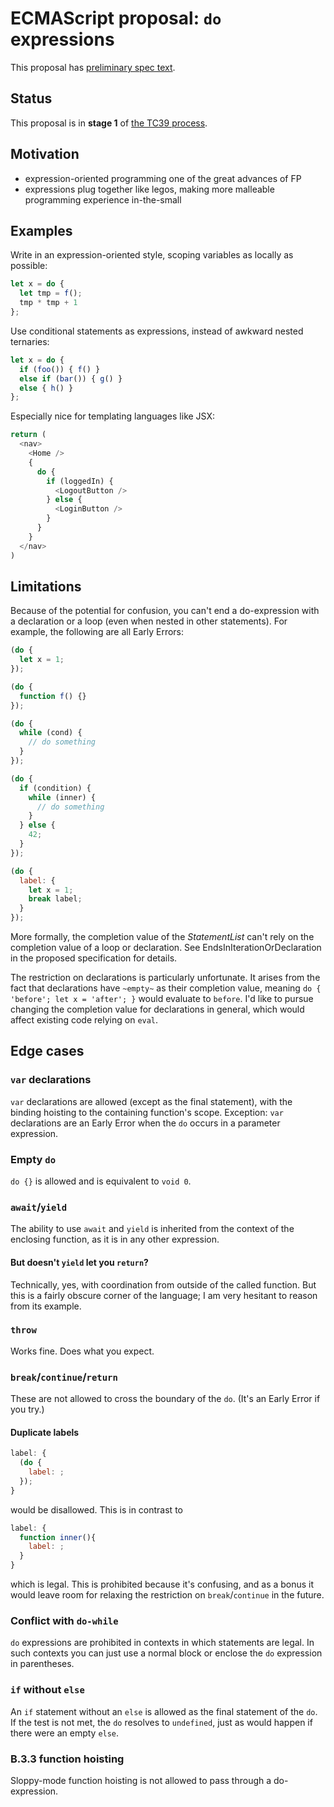 # ECMAScript proposal: `do` expressions

This proposal has [preliminary spec text](https://tc39.github.io/proposal-do-expressions/).

## Status

This proposal is in **stage 1** of [the TC39 process](https://tc39.github.io/process-document/).

## Motivation

* expression-oriented programming one of the great advances of FP
* expressions plug together like legos, making more malleable programming experience in-the-small

## Examples

Write in an expression-oriented style, scoping variables as locally as possible:

```js
let x = do {
  let tmp = f();
  tmp * tmp + 1
};
```

Use conditional statements as expressions, instead of awkward nested ternaries:

```js
let x = do {
  if (foo()) { f() }
  else if (bar()) { g() }
  else { h() }
};
```

Especially nice for templating languages like JSX:

```js
return (
  <nav>
    <Home />
    {
      do {
        if (loggedIn) {
          <LogoutButton />
        } else {
          <LoginButton />
        }
      }
    }
  </nav>
)
```

## Limitations

Because of the potential for confusion, you can't end a do-expression with a declaration or a loop (even when nested in other statements). For example, the following are all Early Errors:

```js
(do {
  let x = 1;
});
```

```js
(do {
  function f() {}
});
```

```js
(do {
  while (cond) {
    // do something
  }
});
```

```js
(do {
  if (condition) {
    while (inner) {
      // do something
    }
  } else {
    42;
  }
});
```

```js
(do {
  label: {
    let x = 1;
    break label;
  }
});
```

More formally, the completion value of the _StatementList_ can't rely on the completion value of a loop or declaration. See EndsInIterationOrDeclaration in the proposed specification for details.

The restriction on declarations is particularly unfortunate. It arises from the fact that declarations have `~empty~` as their completion value, meaning `do { 'before'; let x = 'after'; }` would evaluate to `before`. I'd like to pursue changing the completion value for declarations in general, which would affect existing code relying on `eval`.

## Edge cases

### `var` declarations

`var` declarations are allowed (except as the final statement), with the binding hoisting to the containing function's scope. Exception: `var` declarations are an Early Error when the `do` occurs in a parameter expression.

### Empty `do`

`do {}` is allowed and is equivalent to `void 0`.

### `await`/`yield`

The ability to use `await` and `yield` is inherited from the context of the enclosing function, as it is in any other expression.

#### But doesn't `yield` let you `return`?

Technically, yes, with coordination from outside of the called function. But this is a fairly obscure corner of the language; I am very hesitant to reason from its example.

### `throw`

Works fine. Does what you expect.

### `break`/`continue`/`return`

These are not allowed to cross the boundary of the `do`. (It's an Early Error if you try.)

#### Duplicate labels

```js
label: {
  (do {
    label: ;
  });
}
```
would be disallowed. This is in contrast to

```js
label: {
  function inner(){
    label: ;
  }
}
```
which is legal. This is prohibited because it's confusing, and as a bonus it would leave room for relaxing the restriction on `break`/`continue` in the future.

### Conflict with `do-while`

`do` expressions are prohibited in contexts in which statements are legal. In such contexts you can just use a normal block or enclose the `do` expression in parentheses.

### `if` without `else`

An `if` statement without an `else` is allowed as the final statement of the `do`. If the test is not met, the `do` resolves to `undefined`, just as would happen if there were an empty `else`.

### B.3.3 function hoisting

Sloppy-mode function hoisting is not allowed to pass through a do-expression.
